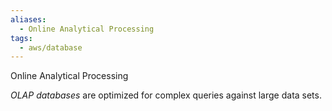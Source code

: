 ```yaml
---
aliases:
  - Online Analytical Processing
tags:
  - aws/database
---
```

Online Analytical Processing

_OLAP databases_ are optimized for complex queries against large data sets. 